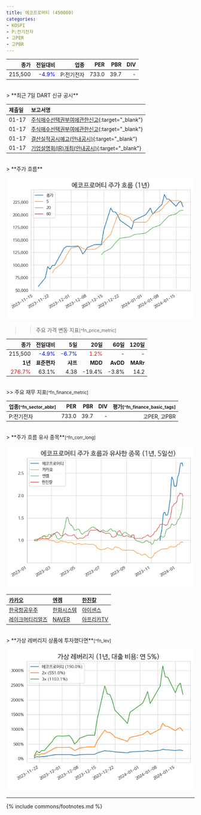 ```yaml
---
title: 에코프로머티 (450080)
categories:
- KOSPI
- P:전기전자
- 고PER
- 고PBR
---
```


| **종가** | **전일대비** | **업종** | **PER** | **PBR** | **DIV** |
| -------: | -----------: | -------: | ------: | ------: | ------: |
|215,500|<span style="color: blue">-4.9%</span>|P:전기전자|733.0|39.7|-|

<!-- more -->

<br>
> **최근 7일 DART 신규 공시<a id="dart"></a>**



|**제출일**|**보고서명**|
|:-----|:-------|
|01-17|[주식매수선택권부여에관한신고](https://dart.fss.or.kr/dsaf001/main.do?rcpNo=20240117000336){:target="_blank"}|
|01-17|[주식매수선택권부여에관한신고](https://dart.fss.or.kr/dsaf001/main.do?rcpNo=20240117000327){:target="_blank"}|
|01-17|[결산실적공시예고(안내공시)](https://dart.fss.or.kr/dsaf001/main.do?rcpNo=20240117800407){:target="_blank"}|
|01-17|[기업설명회(IR)개최(안내공시)](https://dart.fss.or.kr/dsaf001/main.do?rcpNo=20240117800402){:target="_blank"}|

<br>
> **주가 흐름<a id="price"></a>**

![450080](/assets/images/stock/450080.png)

>> 주요 가격 변동 지표<small>[^fn_price_metric]</small>

|**종가**|**전일대비**|**5일**|**20일**|**60일**|**120일**|
|-------:|-----------:|------:|-------:|-------:|--------:|
| 215,500 | <span style="color: blue">-4.9%</span> | <span style="color: blue">-6.7%</span> | <span style="color: red">1.2%</span> | - | - |
|**1년**|**표준편차**|**샤프**|**MDD**|**AvDD**|**MARr**|
| <span style="color: red">276.7%</span> | 63.1% | 4.38 | -19.4% | -3.8% | 14.2 |


<br>
>> 주요 재무 지표<small>[^fn_finance_metric]</small>

| **업종**<small>[^fn_sector_abbr]</small> | **PER** | **PBR** | **DIV** | **평가**<small>[^fn_finance_basic_tags]</small> |
| :--------------------------------------- | ------: | ------: | ------: | ----------------------------------------: |
| P:전기전자 | 733.0 | 39.7 | - | 고PER, 고PBR |


<br>
> **주가 흐름 유사 종목<a id="corr"></a>**<small>[^fn_corr_long]</small>

![450080](/assets/images/stock/450080_corr.png)

| [카카오](/035720/) | [엔켐](/348370/) | [한진칼](/180640/) |
|:---------------------------------------|:---------------------------------------|:---------------------------------------|
| [한국항공우주](/047810/) | [한화시스템](/272210/) | [아이센스](/099190/) |
| [레이크머티리얼즈](/281740/) | [NAVER](/035420/) | [아프리카TV](/067160/) |

<br>
> **가상 레버리지 상품에 투자했다면<a id="2x"></a>**<small>[^fn_lev]</small>

![450080](/assets/images/stock/450080_2x.png)

---
{% include commons/footnotes.md %}